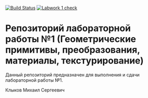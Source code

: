[![Build Status](https://travis-ci.com/icg-course/icg_labwork1.svg?branch=gh-pages)](https://travis-ci.com/icg-course/icg_labwork1)
[![Labwork 1 check](https://github.com/icg-course/icg_labwork1/workflows/Labwork%201%20check/badge.svg)](https://github.com/icg-course/icg_labwork1/actions?query=workflow%3A%22Labwork+1+check%22)
# Репозиторий лабораторной работы №1 (Геометрические примитивы, преобразования, материалы, текстурирование)

Данный репозиторий предназначен для выполнения и сдачи лабораторной работы №1.

Клыков Михаил Сергеевич


